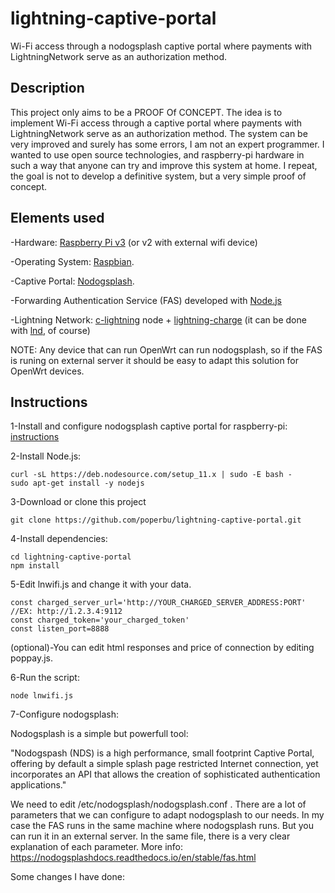 # lightning-captive-portal
 Wi-Fi access through a nodogsplash captive portal where payments with LightningNetwork serve as an authorization method.

## Description

This project only aims to be a PROOF Of CONCEPT. The idea is to implement Wi-Fi access through a captive portal where payments with LightningNetwork serve as an authorization method. The system can be very improved and surely has some errors, I am not an expert programmer. I wanted to use open source technologies, and raspberry-pi hardware in such a way that anyone can try and improve this system at home. I repeat, the goal is not to develop a definitive system, but a very simple proof of concept.

## Elements used

-Hardware: [Raspberry Pi v3](https://www.raspberrypi.org) (or v2 with external wifi device)

-Operating System: [Raspbian](https://www.raspberrypi.org/downloads/).

-Captive Portal: [Nodogsplash](https://github.com/nodogsplash/nodogsplash). 

-Forwarding Authentication Service (FAS) developed with [Node.js](https://nodejs.org/en/)

-Lightning Network: [c-lightning](https://github.com/ElementsProject/lightning) node + [lightning-charge](https://github.com/ElementsProject/lightning-charge) (it can be done with [lnd](https://github.com/lightningnetwork/lnd), of course)

NOTE: Any device that can run OpenWrt can run nodogsplash, so if the FAS is runing on external server it should be easy to adapt this solution for OpenWrt devices.

## Instructions

1-Install and configure nodogsplash captive portal for raspberry-pi: [instructions](https://pimylifeup.com/raspberry-pi-captive-portal/)

2-Install Node.js:
```
curl -sL https://deb.nodesource.com/setup_11.x | sudo -E bash -
sudo apt-get install -y nodejs
```

3-Download or clone this project
```
git clone https://github.com/poperbu/lightning-captive-portal.git
```

4-Install dependencies:
```
cd lightning-captive-portal
npm install
```

5-Edit lnwifi.js and change it with your data.
```
const charged_server_url='http://YOUR_CHARGED_SERVER_ADDRESS:PORT' //EX: http://1.2.3.4:9112
const charged_token='your_charged_token'
const listen_port=8888
```

(optional)-You can edit html responses and price of connection by editing poppay.js.

6-Run the script:
```
node lnwifi.js
```

7-Configure nodogsplash:

Nodogsplash is a simple but powerfull tool:

"Nodogspash (NDS) is a high performance, small footprint Captive Portal, offering by default a simple splash page restricted Internet connection, yet incorporates an API that allows the creation of sophisticated authentication applications."


We need to edit /etc/nodogsplash/nodogsplash.conf . There are a lot of parameters that we can configure to adapt nodogsplash to our needs. In my case the FAS runs in the same machine where nodogsplash runs. But you can run it in an external server.  In the same file, there is a very clear explanation of each parameter.  More info: https://nodogsplashdocs.readthedocs.io/en/stable/fas.html


Some changes I have done:







